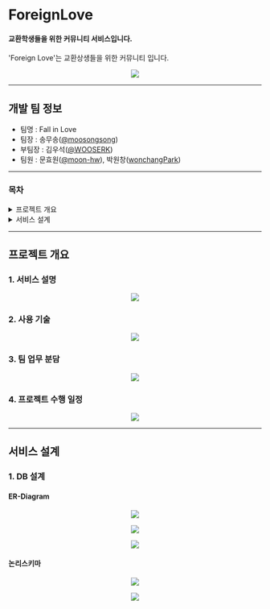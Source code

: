 # ForeignLove
#### 교환학생들을 위한 커뮤니티 서비스입니다.

'Foreign Love'는 교환상생들을 위한 커뮤니티 입니다.

<p align="center"><img src="imagesForReadme/ForeignLove피피티발표자료_page-0001.jpg"></p>

---

## 개발 팀 정보
- 팀명 : Fall in Love
- 팀장 : 송무송([@moosongsong](https://github.com/moosongsong))
- 부팀장 : 김우석([@WOOSERK](https://github.com/WOOSERK))
- 팀원 : 문효원([@moon-hw](https://github.com/moon-hw)), 박원창([wonchangPark](https://github.com/wonchangPark))

---

### 목차
<details markdown="1">
<summary>프로젝트 개요</summary>

[프로젝트 개요](#1)<br/>
    [1. 서비스 설명](#1.1)<br/>
    [2. 사용 기술](#1.2)<br/>
    [3. 팀 업무 분담](#1.3)
    [4. 프로젝트 수행 일정](#1.4)
</details>

<details markdown="2">
<summary>서비스 설계</summary>

[서비스 설계](#2)<br/>
    [1. DB 설계](#2.1)<br/>
    [2. SW 설계](#2.2)<br/>
    [3. 자유게시판](#2.3)<br/>
    [4. 장터게시판](#2.4)<br/>
    [5. 홍보게시판](#2.5)<br/>
    [6. 댓글&좋아요](#2.6)<br/>
</details>

---

<span id="1"></span>
## 프로젝트 개요

<span id="1.1"></span>
### 1. 서비스 설명
<p align="center"><img src="imagesForReadme/ForeignLove피피티발표자료_page-0005.jpg"></p>

<span id="1.2"></span>
### 2. 사용 기술
<p align="center"><img src="imagesForReadme/ForeignLove피피티발표자료_page-0007.jpg"></p>

<span id="1.3"></span>
### 3. 팀 업무 분담
<p align="center"><img src="imagesForReadme/ForeignLove피피티발표자료_page-0006.jpg"></p>

<span id="1.4"></span>
### 4. 프로젝트 수행 일정
<p align="center"><img src="imagesForReadme/ForeignLove피피티발표자료_page-0008.jpg"></p>

---

<span id="2"></span>
## 서비스 설계

<span id="2.1"></span>
### 1. DB 설계
#### ER-Diagram
<p align="center"><img src="imagesForReadme/ForeignLove피피티발표자료_page-0009.jpg"></p>
<p align="center"><img src="imagesForReadme/ForeignLove피피티발표자료_page-0010.jpg"></p>
<p align="center"><img src="imagesForReadme/ForeignLove피피티발표자료_page-0011.jpg"></p>

#### 논리스키마
<p align="center"><img src="imagesForReadme/ForeignLove피피티발표자료_page-0012.jpg"></p>
<p align="center"><img src="imagesForReadme/ForeignLove피피티발표자료_page-0013.jpg"></p>








[comment]: <> (# Servlet_Final_Project_ForeignLove)

[comment]: <> (JSP, java, html, css, json, xml, sql 사용한 최종 프로젝트)
